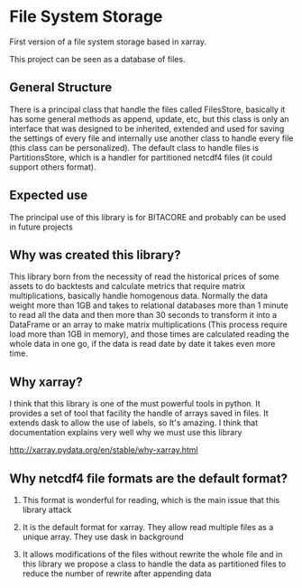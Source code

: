 # File System Storage

First version of a file system storage based in xarray.

This project can be seen as a database of files.

## General Structure

There is a principal class that handle the files called FilesStore,
basically it has some general methods as append, update, etc, but
this class is only an interface that was designed to be inherited, extended
and used for saving the settings of every file and internally use another
class to handle every file (this class can be personalized).
The default class to handle files is PartitionsStore, which
is a handler for partitioned netcdf4 files (it could support others format).

## Expected use

The principal use of this library is for BITACORE and probably can be used
in future projects

## Why was created this library?

This library born from the necessity of read the historical prices of
some assets to do backtests and calculate metrics that require matrix
multiplications, basically handle homogenous data.
Normally the data weight more than 1GB and takes to relational
databases more than 1 minute to read all the data and
then more than 30 seconds to transform it into a DataFrame or an array
to make matrix multiplications (This process require load more
than 1GB in memory), and those times are calculated reading the
whole data in one go, if the data is read date by date it takes
even more time.

## Why xarray?

I think that this library is one of the must powerful tools in python.
It provides a set of tool that facility the handle of arrays saved in files.
It extends dask to allow the use of labels, so It's amazing. I think
that documentation explains very well why we must use this library

http://xarray.pydata.org/en/stable/why-xarray.html

## Why netcdf4 file formats are the default format?

1) This format is wonderful for reading, which is the main issue that this
   library attack

2) It is the default format for xarray.
   They allow read multiple files as a unique array.
   They use dask in background

3) It allows modifications of the files without rewrite the whole file and
   in this library we propose a class to handle the data as partitioned files
   to reduce the number of rewrite after appending data